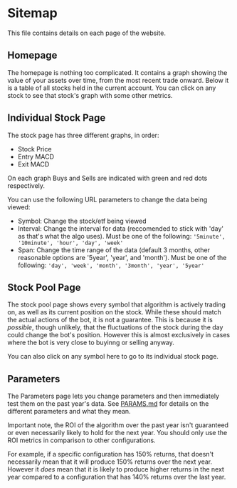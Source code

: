 # Sitemap
This file contains details on each page of the website.

## Homepage
The homepage is nothing too complicated. It contains a graph showing the value of your assets over time, from the most recent trade onward. Below it is a table of all stocks held in the current account. You can click on any stock to see that stock's graph with some other metrics.

## Individual Stock Page
The stock page has three different graphs, in order:
- Stock Price
- Entry MACD
- Exit MACD

On each graph Buys and Sells are indicated with green and red dots respectively. 

You can use the following URL parameters to change the data being viewed:
- Symbol: Change the stock/etf being viewed
- Interval: Change the interval for data (reccomended to stick with 'day' as that's what the algo uses). Must be one of the following: `'5minute', '10minute', 'hour', 'day', 'week'`
- Span: Change the time range of the data (default 3 months, other reasonable options are '5year', 'year', and 'month'). Must be one of the following: `'day', 'week', 'month', '3month', 'year', '5year'`

## Stock Pool Page
The stock pool page shows every symbol that algorithm is actively trading on, as well as its current position on the stock. While these should match the actual actions of the bot, it is not a guarantee. This is because it is *possible*, though unlikely, that the fluctuations of the stock during the day could change the bot's position. However this is almost exclusively in cases where the bot is very close to buyinng or selling anyway.

You can also click on any symbol here to go to its individual stock page.

## Parameters
The Parameters page lets you change parameters and then immediately test them on the past year's data. See [PARAMS.md](PARAMS.md) for details on the different parameters and what they mean.

Important note, the ROI of the algorithm over the past year isn't guaranteed or even necessarily likely to hold for the next year. You should only use the ROI metrics in comparison to other configurations. 

For example, if a specific configuration has 150% returns, that doesn't necessarily mean that it will produce 150% returns over the next year. However it *does* mean that it is likely to produce higher returns in the next year compared to a configuration that has 140% returns over the last year.